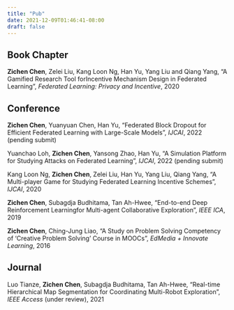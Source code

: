 ```yaml
---
title: "Pub"
date: 2021-12-09T01:46:41-08:00
draft: false
---
```

## Book Chapter
**Zichen Chen**, Zelei Liu, Kang Loon Ng, Han Yu, Yang Liu and Qiang Yang, “A Gamified Research Tool forIncentive Mechanism Design in Federated Learning”, *Federated Learning: Privacy and Incentive*, 2020

## Conference
**Zichen Chen**, Yuanyuan Chen, Han Yu, “Federated Block Dropout for Efficient Federated Learning with Large-Scale Models”, *IJCAI*, 2022 (pending submit)

Yuanchao Loh, **Zichen Chen**, Yansong Zhao, Han Yu, “A Simulation Platform for Studying Attacks on Federated Learning”, *IJCAI*, 2022 (pending submit)

Kang Loon Ng, **Zichen Chen**, Zelei Liu, Han Yu, Yang Liu, Qiang Yang, “A Multi-player Game for Studying Federated Learning Incentive Schemes”, *IJCAI*, 2020

**Zichen Chen**, Subagdja Budhitama, Tan Ah-Hwee, “End-to-end Deep Reinforcement Learningfor Multi-agent Collaborative Exploration”, *IEEE ICA*, 2019

**Zichen Chen**, Ching-Jung Liao, “A Study on Problem Solving Competency of ‘Creative Problem Solving’ Course in MOOCs”, *EdMedia + Innovate Learning*, 2016

## Journal
Luo Tianze, **Zichen Chen**, Subagdja Budhitama, Tan Ah-Hwee, “Real-time Hierarchical Map Segmentation for Coordinating Multi-Robot Exploration”, *IEEE Access* (under review), 2021






